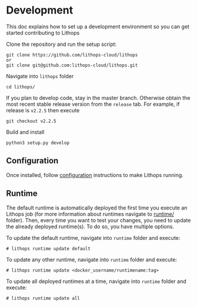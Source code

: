# Development

This doc explains how to set up a development environment so you can get started contributing to Lithops

Clone the repository and run the setup script:

    git clone https://github.com/lithops-cloud/lithops
    or
    git clone git@github.com:lithops-cloud/lithops.git

Navigate into `lithops` folder

    cd lithops/

If you plan to develop code, stay in the master branch. Otherwise obtain the most recent stable release version from the `release` tab. For example, if release is `v2.2.5` then execute

	git checkout v2.2.5

Build and install 
	
    python3 setup.py develop

## Configuration

Once installed, follow [configuration](config/) instructions to make Lithops running.


## Runtime
The default runtime is automatically deployed the first time you execute an Lithops job (for more information about runtimes navigate to [runtime/](runtime/) folder). Then, every time you want to test your changes, you need to update the already deployed runtime(s). To do so, you have multiple options.

To update the default runtime, navigate into `runtime` folder and execute:

	# lithops runtime update default

To update any other runtime, navigate into `runtime` folder and execute:

	# lithops runtime update <docker_username/runtimename:tag>


To update all deployed runtimes at a time, navigate into `runtime` folder and execute:

	# lithops runtime update all
